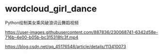 # wordcloud_girl_dance

Python绘制美女乘风破浪词云舞蹈视频

https://user-images.githubusercontent.com/887836/230068741-6342d58e-716b-4e00-b05b-bc315318fc3f.mp4

https://blog.csdn.net/qq_45176548/article/details/113410073
